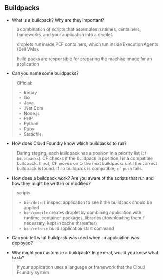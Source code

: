 ## Buildpacks

- What is a buildpack? Why are they important?
> a combination of scripts that assembles runtimes, containers, frameworks, and your application into a droplet.
>
> droplets run inside PCF containers, which run inside Execution Agents (Cell VMs).
>
> build packs are responsible for preparing the machine image for an application

- Can you name some buildpacks?

> Official: 
> - Binary
> - Go
> - Java
> - .Net Core
> - Node.js
> - PHP
> - Python
> - Ruby
> - Staticfile


- How does Cloud Foundry know which buildpacks to run?

> During staging, each buildpack has a position in a priority list (`cf buildpacks`). CF checks if the buildpack in position 1 is a compatible buildpack. If not, CF moves on to the next buildpacks until the correct buildpack is found. If no buildpack is compatible, `cf push` fails.

- How does a buildpack work? Are you aware of the scripts that run and how  they might be written or modified?

> scripts:
> - `bin/detect`
> inspect application to see if the buildpack should be applied
> - `bin/compile` 
> creates droplet by combining application with runtime, container, packages, libraries (downloading them if necessary, kept in cache thereafter)
> - `bin/release`
> build application start command

- Can you tell what buildpack was used when an application was deployed?

- Why might you customize a buildpack? In general, would you know what to do?
> If your application uses a language or framework that the Cloud Foundry system
